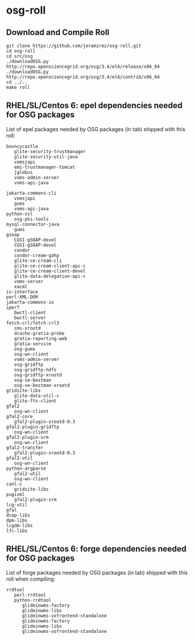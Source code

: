 osg-roll
========

Download and Compile Roll
-------------------------

```shell
git clone https://github.com/jeramirez/osg-roll.git
cd osg-roll
cd src/osg
./downloadOSG.py http://repo.opensciencegrid.org/osg/3.4/el6/release/x86_64
./downloadOSG.py http://repo.opensciencegrid.org/osg/3.4/el6/contrib/x86_64
cd ../..
make roll
```

RHEL/SL/Centos 6: epel dependencies needed for OSG packages
-----------------------------------------------------------

List of epel packages needed by OSG packages (in tab) shipped with this roll:

```shel
bouncycastle
   glite-security-trustmanager
   glite-security-util-java
   vomsjapi
   emi-trustmanager-tomcat
   jglobus
   voms-admin-server
   voms-api-java

jakarta-commons-cli
   vomsjapi
   gums
   voms-api-java
python-ssl
   osg-pki-tools
mysql-connector-java
   gums
gsoap
   CGSI-gSOAP-devel
   CGSI-gSOAP-devel
   condor
   condor-cream-gahp
   glite-ce-cream-cli
   glite-ce-cream-client-api-c
   glite-ce-cream-client-devel
   glite-data-delegation-api-c
   voms-server
   xacml
is-interface
perl-XML-DOM
jakarta-commons-io
iperf
   bwctl-client
   bwctl-server
fetch-crl/fetch-crl3
   cms-xrootd
   dcache-gratia-probe
   gratia-reporting-web
   gratia-service
   osg-gums
   osg-wn-client
   voms-admin-server
   osg-gridftp
   osg-gridftp-hdfs
   osg-gridftp-xrootd
   osg-se-bestman
   osg-se-bestman-xrootd
gridsite-libs
   glite-data-util-c
   glite-fts-client
gfal2
   osg-wn-client
gfal2-core
   gfal2-plugin-xrootd-0.3
gfal2-plugin-gridftp
   osg-wn-client
gfal2-plugin-srm
   osg-wn-client
gfal2-transfer
   gfal2-plugin-xrootd-0.3
gfal2-util
   osg-wn-client
python-argparse
   gfal2-util
   osg-wn-client
canl-c
   gridsite-libs
pugixml
   gfal2-plugin-srm
lcg-util
gfal
dcap-libs
dpm-libs
lcgdm-libs
lfc-libs
```

RHEL/SL/Centos 6: forge dependencies needed for OSG packages
-----------------------------------------------------------

List of forge packages needed by OSG packages (in tab) shipped with this roll when compiling:

```shel
rrdtool
   perl-rrdtool
   python-rrdtool
      glideinwms-factory
      glideinwms-libs
      glideinwms-vofrontend-standalone
      glideinwms-factory
      glideinwms-libs
      glideinwms-vofrontend-standalone
```
